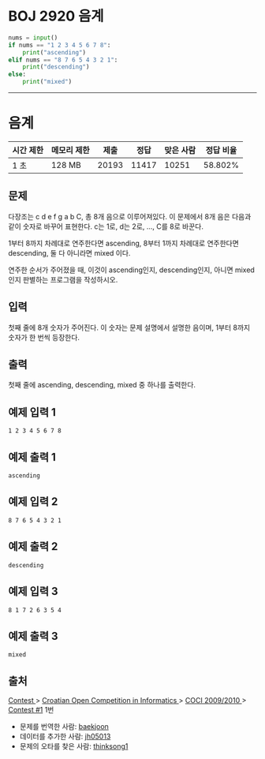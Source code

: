 # BOJ 2920 음계

```python
nums = input()
if nums == "1 2 3 4 5 6 7 8":
	print("ascending")
elif nums == "8 7 6 5 4 3 2 1":
	print("descending")
else:
	print("mixed")
```





---

# 음계  

| 시간 제한 | 메모리 제한 | 제출  | 정답  | 맞은 사람 | 정답 비율 |
| --------- | ----------- | ----- | ----- | --------- | --------- |
| 1 초      | 128 MB      | 20193 | 11417 | 10251     | 58.802%   |

## 문제

다장조는 c d e f g a b C, 총 8개 음으로 이루어져있다. 이 문제에서 8개 음은 다음과 같이 숫자로 바꾸어 표현한다. c는 1로, d는 2로, ..., C를 8로 바꾼다.

1부터 8까지 차례대로 연주한다면 ascending, 8부터 1까지 차례대로 연주한다면 descending, 둘 다 아니라면 mixed 이다.

연주한 순서가 주어졌을 때, 이것이 ascending인지, descending인지, 아니면 mixed인지 판별하는 프로그램을 작성하시오.

## 입력

첫째 줄에 8개 숫자가 주어진다. 이 숫자는 문제 설명에서 설명한 음이며, 1부터 8까지 숫자가 한 번씩 등장한다.

## 출력

첫째 줄에 ascending, descending, mixed 중 하나를 출력한다.

## 예제 입력 1

```
1 2 3 4 5 6 7 8
```

## 예제 출력 1

```
ascending
```

## 예제 입력 2

```
8 7 6 5 4 3 2 1
```

## 예제 출력 2

```
descending
```

## 예제 입력 3

```
8 1 7 2 6 3 5 4
```

## 예제 출력 3

```
mixed
```



## 출처

[Contest ](https://www.acmicpc.net/category/45)> [Croatian Open Competition in Informatics ](https://www.acmicpc.net/category/17)> [COCI 2009/2010 ](https://www.acmicpc.net/category/21)> [Contest #1](https://www.acmicpc.net/category/detail/83) 1번

- 문제를 번역한 사람: [baekjoon](https://www.acmicpc.net/user/baekjoon)
- 데이터를 추가한 사람: [jh05013](https://www.acmicpc.net/user/jh05013)
- 문제의 오타를 찾은 사람: [thinksong1](https://www.acmicpc.net/user/thinksong1)